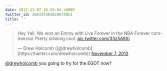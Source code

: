 ```yaml
---
date: 2012-11-07 19:25:04 +0000
twitter_id: 266335493820674051
title: ''
---
```


<blockquote class="twitter-tweet"><p lang="en" dir="ltr">Hey Yall. We won an Emmy with Live Forever in the NBA Forever commercial. Pretty stinking cool. <a href="http://t.co/33z5A8Xi">pic.twitter.com/33z5A8Xi</a></p>&mdash; Drew Holcomb ([@drewholcomb](https://twitter.com/drewholcomb)) <a href="https://twitter.com/drewholcomb/status/266280373556748289?ref_src=twsrc%5Etfw">November 7, 2012</a></blockquote>
<script async src="https://platform.twitter.com/widgets.js" charset="utf-8"></script>

[@drewholcomb](https://twitter.com/drewholcomb) you going to try for the EGOT now?

